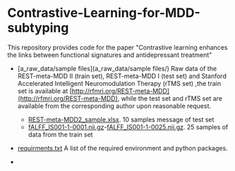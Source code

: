 # Contrastive-Learning-for-MDD-subtyping
This repository provides code for the paper "Contrastive learning enhances the links between functional signatures and antidepressant treatment"

* [a_raw_data/sample files](a_raw_data/sample files/)
Raw data of the REST-meta-MDD II (train set), REST-meta-MDD I (test set) and Stanford Accelerated Intelligent Neuromodulation Therapy (rTMS set)
,the train set is available at [http://rfmri.org/REST-meta-MDD](http://rfmri.org/REST-meta-MDD), while the test set and rTMS set are available from the corresponding author upon reasonable request.
  * [REST-meta-MDD2_sample.xlsx](REST-meta-MDD2_sample.xlsx). 10 samples message of test set
  * [fALFF_IS001-1-0001.nii.gz](fALFF_IS001-1-0001.nii.gz)-[fALFF_IS001-1-0025.nii.gz](fALFF_IS001-1-0025.nii.gz). 25 samples of data from the train set 




* [requirments.txt](requirements.txt) A list of the required environment and python packages.
* 
